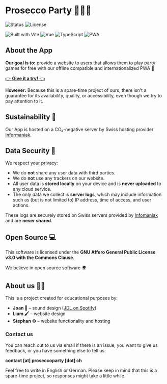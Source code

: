 # Prosecco Party 🪩🕺🤠

![Status](https://img.shields.io/badge/status-in_development-yellow)
![License](https://img.shields.io/badge/license-AGPL--3.0+Commons_Clause-lightgrey)


![Built with Vite](https://img.shields.io/badge/Built%20with-Vite-646CFF?logo=vite&logoColor=white)
![Vue](https://img.shields.io/badge/Vue.js-35495E?logo=vue.js&logoColor=4FC08D)
![TypeScript](https://img.shields.io/badge/TypeScript-3178C6?logo=typescript&logoColor=white)
![PWA](https://img.shields.io/badge/PWA-ready-5A0FC8?logo=pwa&logoColor=white)



## About the App
**Our goal is to:** provide a website to users that allows them to play party games for free with our offline compatible and internationalized PWA 🏁

[👉 **Give it a try!** 👈](https://proseccoparty.ch/)

**However:** Because this is a spare-time project of ours, there isn't a guarantee for its availability, quality, or accessibility, even though we try to pay attention to it.

## Sustainability 🌱
Our App is hosted on a CO₂-negative server by Swiss hosting provider [Informaniak](https://www.infomaniak.com).

## Data Security 🔏

We respect your privacy:

- We do **not** share any user data with third parties.
- We do **not** use any trackers on our website.
- All user data is **stored locally** on your device and is **never uploaded** to any cloud service.
- The only data we collect is **server logs**, which may include information such as (but is not limited to) IP address, time of access, and user actions.

These logs are securely stored on Swiss servers provided by [Infomaniak](https://www.infomaniak.com) and are **never shared**.

## Open Source 💻
This software is licensed under the **GNU Affero General Public License v3.0 with the Commons Clause**.

We believe in open source software 🌍

## About us 🚴‍♂️
This is a project created for educational purposes by:
- **Joan 🎸** – sound design ([JDL on Spotify](https://open.spotify.com/artist/5NUcHZ9WWGFL1slBTeWWpx))
- **Liam 🖌️** – website design
- **Stephan ⚙️** – website functionality and hosting

### Contact us

You can reach out to us via email if there is an issue, you want to give us feedback, or you have something else to tell us:

**contact [at] proseccoparty [dot] ch**

Feel free to write in English or German. Please keep in mind that this is a spare-time project, so responses might take a little while.
